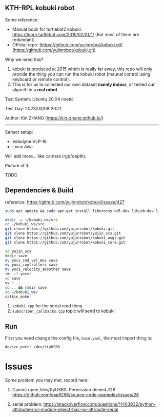 KTH-RPL kobuki robot
---

Some reference:

- Manual book for turtlebot2 kobuki: https://learn.turtlebot.com/2015/02/01/1/  [But most of them are redundant]
- Official repo: [https://github.com/yujinrobot/kobuki.git](https://github.com/yujinrobot/kobuki.git)

Why we need this? 

1. kobuki is produced at 2015 which is really far away, this repo will only provide the thing you can run the kobuki robot [maunal control using keyboard or remote control].
2. This is for us to collected our own dataset **mainly indoor**, or tested our algorith in a **real robot**. 

Test System: Ubuntu 20.04 noetic

Test Day: 2023/03/08 20:21

Author: Kin ZHANG (https://kin-zhang.github.io/)

---

Sensor setup:

- Velodyne VLP-16
- Livox Avia

Will add more... like camera (rgb/depth).



Picture of it:

TODO

## Dependencies & Build

reference: https://github.com/yujinrobot/kobuki/issues/427

```bash
sudo apt update && sudo apt-get install liborocos-kdl-dev libusb-dev libftdi-dev ros-noetic-joy ros-noetic-ecl-core ros-noetic-ecl-console ros-noetic-ecl-mobile-robot -y

mkdir -p ~/kobuki_ws/src
cd ~/kobuki_ws/src
git clone https://github.com/yujinrobot/kobuki.git
git clone https://github.com/yujinrobot/yujin_ocs.git
git clone https://github.com/yujinrobot/kobuki_msgs.git
git clone https://github.com/yujinrobot/kobuki_core.git

cd yujin_ocs
mkdir save 
mv yocs_cmd_vel_mux save
mv yocs_controllers save
mv yocs_velocity_smoother save
rm -rf yocs*
cd save 
mv * ..
cd .. && rmdir save
cd ~/kobuki_ws/
catkin_make
```



1. `kobuki.cpp` for the serial read thing.
2. `subscriber_callbacks.cpp` topic will send to kobuki


## Run

First you need change the config file, `base.yaml`, the most import thing is:

```bash
device_port: /dev/ttyUSB0
```

# Issues 

Some problem you may met, record here:

1. Cannot open /dev/ttyUSB0: Permission denied #26 https://github.com/esp8266/source-code-examples/issues/26

2. serial problem: https://stackoverflow.com/questions/11403932/python-attributeerror-module-object-has-no-attribute-serial
